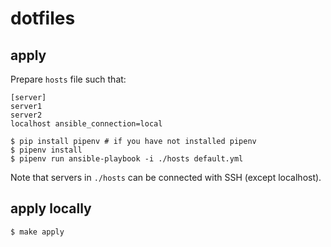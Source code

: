 # dotfiles
## apply

Prepare `hosts` file such that:

```
[server]
server1
server2
localhost ansible_connection=local
```

```console
$ pip install pipenv # if you have not installed pipenv
$ pipenv install
$ pipenv run ansible-playbook -i ./hosts default.yml
```

Note that servers in `./hosts` can be connected with SSH (except localhost).

## apply locally

```console
$ make apply
```
